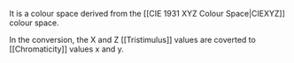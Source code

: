 It is a colour space derived from the [[CIE 1931 XYZ Colour Space|CIEXYZ]] colour space.

In the conversion, the X and Z [[Tristimulus]] values are coverted to [[Chromaticity]] values x and y.